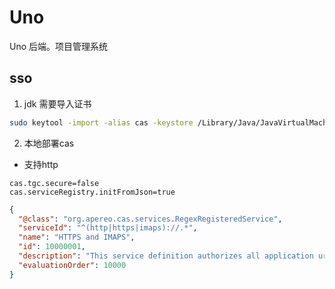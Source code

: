 # Uno
Uno 后端。项目管理系统

## sso
1. jdk 需要导入证书
```bash
sudo keytool -import -alias cas -keystore /Library/Java/JavaVirtualMachines/jdk-11.0.5.jdk/Contents/Home/lib/security/cacerts -file cas.cer -trustcacerts
```
  

2. 本地部署cas
- 支持http
```
cas.tgc.secure=false
cas.serviceRegistry.initFromJson=true
```
```json
{
  "@class": "org.apereo.cas.services.RegexRegisteredService",
  "serviceId": "^(http|https|imaps)://.*",
  "name": "HTTPS and IMAPS",
  "id": 10000001,
  "description": "This service definition authorizes all application urls that support HTTPS and IMAPS protocols.",
  "evaluationOrder": 10000
}
```
